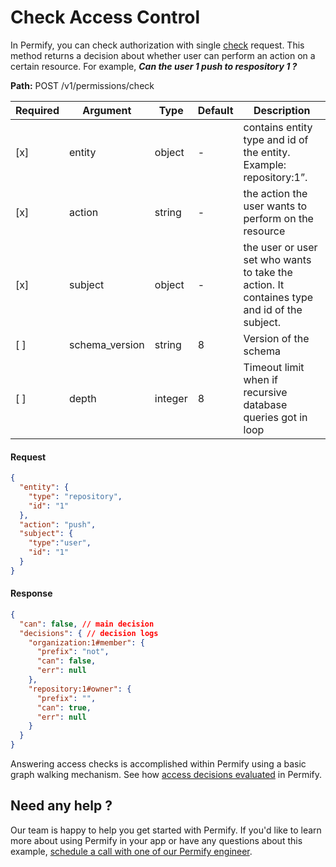 # Check Access Control

In Permify, you can check authorization with single [check] request. This method returns a decision about whether user can perform an action on a certain resource. For example, ***Can the user 1 push to respository 1 ?***

[check]:  https://app.swaggerhub.com/apis-docs/permify/permify-api/v0.0.0-alpha4#/Permission/permissions.check

**Path:** POST /v1/permissions/check

| Required | Argument | Type | Default | Description |
|----------|----------|---------|---------|-------------------------------------------------------------------------------------------|
| [x]   | entity | object | - | contains entity type and id of the entity. Example: repository:1”.
| [x]   | action | string | - | the action the user wants to perform on the resource |
| [x]   | subject | object | - | the user or user set who wants to take the action. It containes type and id of the subject.  |
| [ ]   | schema_version | string | 8 | Version of the schema |
| [ ]   | depth | integer | 8 | Timeout limit when if recursive database queries got in loop|

#### Request

```json
{
  "entity": {
    "type": "repository",
    "id": "1"
  },
  "action": "push",
  "subject": {
    "type":"user",
    "id": "1"
  }
}
```

#### Response

```json
{
  "can": false, // main decision
  "decisions": { // decision logs
    "organization:1#member": {
      "prefix": "not",
      "can": false,
      "err": null
    },
    "repository:1#owner": {
      "prefix": "",
      "can": true,
      "err": null
    }
  }
}
```

Answering access checks is accomplished within Permify using a basic graph walking mechanism. See how [access decisions evaluated] in Permify. 

[access decisions evaluated]: ../../docs/getting-started/enforcement#how-access-decisions-are-evaluated

## Need any help ?

Our team is happy to help you get started with Permify. If you'd like to learn more about using Permify in your app or have any questions about this example, [schedule a call with one of our Permify engineer](https://calendly.com/ege-permify/30min).